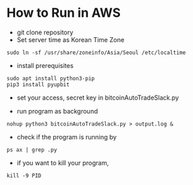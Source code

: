 # How to Run in AWS
- git clone repository
- Set server time as Korean Time Zone
```
sudo ln -sf /usr/share/zoneinfo/Asia/Seoul /etc/localtime
```
- install prerequisites
```
sudo apt install python3-pip
pip3 install pyupbit
```
- set your access, secret key in bitcoinAutoTradeSlack.py

- run program as background
```
nohup python3 bitcoinAutoTradeSlack.py > output.log &
```

- check if the program is running by 
```
ps ax | grep .py
```

- if you want to kill your program,
```
kill -9 PID
```